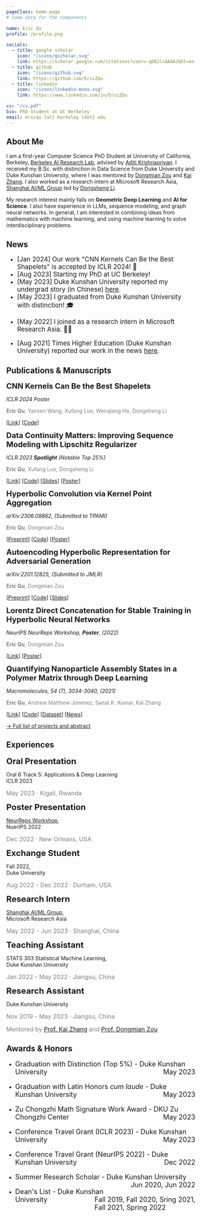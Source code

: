 ```yaml
---
pageClass: home-page
# some data for the components

name: Eric Qu
profile: /profile.png

socials:
  - title: google scholar
    icon: "/icons/gscholar.svg"
    link: https://scholar.google.com/citations?user=-qOBJlcAAAAJ&hl=en
  - title: github
    icon: "/icons/github.svg"
    link: https://github.com/EricZQu
  - title: linkedin
    icon: "/icons/linkedin-mono.svg"
    link: https://www.linkedin.com/in/EricZQu

cv: "/cv.pdf"
bio: PhD Student at UC Berkeley
email: ericqu [at] berkeley [dot] edu
---
```


<ProfileSection :frontmatter="$page.frontmatter" />

## About Me

I am a first-year Computer Science PhD Student at University of California, Berkeley, [Berkeley AI Research Lab](https://bair.berkeley.edu/index.html), advised by [Aditi Krishnapriyan](https://a1k12.github.io). I received my B.Sc. with distinction in Data Science from Duke University and Duke Kunshan University, where I was mentored by [Dongmian Zou](https://scholars.duke.edu/person/Dongmian.Zou) and [Kai Zhang](https://sites.google.com/site/kaizhangstatmech/people). I also worked as a research intern at Microsoft Research Asia, [Shanghai AI/ML Group](https://www.microsoft.com/en-us/research/group/shanghai-ai-ml-group/) led by [Dongsheng Li](http://recmind.cn).

My research interest mainly falls on **Geometric Deep Learning** and **AI for Science**. I also have experience in LLMs, sequence modeling, and graph neural networks. In general, I am interested in combining ideas from mathematics with machine learning, and using machine learning to solve interdisciplinary problems.

## News

<span style="font-size:17px">

- [Jan 2024]  Our work "CNN Kernels Can Be the Best Shapelets" is accepted by ICLR 2024! :tada:
- [Aug 2023]  Starting my PhD at UC Berkeley!
- [May 2023]  Duke Kunshan University reported my undergrad story (in Chinese) [here](https://news.dukekunshan.edu.cn/zh-hans/people-story/eric-qucontributing-to-humanity-through-machine-learning/).
- [May 2023]  I graduated from Duke Kunshan University with distinction! :mortar_board:
<!-- - [Feb 2023]  I am admitted to the **EECS Ph.D. program of UC Berkeley**! -->
<!-- - [Jan 2023]  Our work "Data Continuity Matters: Improving Sequence Modeling with Lipschitz Regularizer" is accepted (Spotlight) by ICLR'23! :tada: -->
<!-- - [Oct 2022]  Our work "Lorentz Direct Concatenation for Stable Training in Hyperbolic Neural Networks" is accepted (Poster) by NuerIPS'22 NeurReps Workshop! :tada: -->
- [May 2022]  I joined as a research intern in Microsoft Research Asia. :man_office_worker:
<!-- - [Jan 2022]	Our work "Lorentzian Fully Hyperbolic Generative Adversarial Network" is now public on arXiv. -->
- [Aug 2021]	Times Higher Education (Duke Kunshan University) reported our work in the news [here](https://www.timeshighereducation.com/hub/p/data-science-undergraduates-first-published-research-comes-years-passion-computing).
<!-- - [Apr 2021]	Our work "Quantifying Nanoparticle Assembly States in a Polymer Matrix through Deep Learning" is accepted by Macromolecules! :tada: -->

</span>

<!-- ## Education

- **Duke Kunshan University** <br/>
Sept 2019 - Present -->


## Publications & Manuscripts

<ProjectCard image="/projects/shapeconv.pdf" hideBorder=true>

  <span style="font-size:20px">**CNN Kernels Can Be the Best Shapelets**</span>

  *ICLR 2024 Poster*

  <span style="color:grey">**Eric Qu**, Yansen Wang, Xufang Luo, Wenqiang He, Dongsheng Li</span>

  [[Link](https://openreview.net/forum?id=O8ouVV8PjF)] [[Code](/projects/ShapeConvCode.zip)]

</ProjectCard>

<ProjectCard image="/projects/continuity.pdf" hideBorder=true>

  <span style="font-size:20px">**Data Continuity Matters: Improving Sequence Modeling with Lipschitz Regularizer**</span>

  *ICLR 2023 **Spotlight** (Notable Top 25%)*

  <span style="color:grey">**Eric Qu**, Xufang Luo, Dongsheng Li</span>

  [[Link](https://openreview.net/forum?id=27uBgHuoSQ)] [[Code](/LipReg)] [[Slides](/projects/LipRegSlides.pdf)] [[Poster](/projects/LipRegPoster.pdf)]

</ProjectCard>

<ProjectCard image="/projects/hknet.pdf" hideBorder=true>

  <span style="font-size:20px">**Hyperbolic Convolution via Kernel Point Aggregation**</span>

  *arXiv:2306.08862, (Submitted to TPAMI)*

  <span style="color:grey">**Eric Qu**, Dongmian Zou</span>

  [[Preprint](https://arxiv.org/abs/2306.08862)] [[Code](https://github.com/EricZQu/Hyperbolic-Convolution-via-Kernel-Point-Aggregation/tree/main)] [[Poster](/projects/HKNet_Poster.pdf)]

</ProjectCard>

<ProjectCard image="/projects/HJTGAN.pdf" hideBorder=true>

  <span style="font-size:20px">**Autoencoding Hyperbolic Representation for Adversarial Generation**</span>

  *arXiv:2201.12825, (Submitted to JMLR)*

  <span style="color:grey">**Eric Qu**, Dongmian Zou</span>

  [[Preprint](https://arxiv.org/abs/2201.12825)] [[Code](/projects/HAEGAN.zip)] [[Slides](/projects/HJTGANSlides.pdf)]

</ProjectCard>

<ProjectCard image="/projects/hcat.pdf" hideBorder=true>

  <span style="font-size:20px">**Lorentz Direct Concatenation for Stable Training in Hyperbolic Neural Networks**</span>

  *NeurIPS NeurReps Workshop, **Poster**, (2022)*

  <span style="color:grey">**Eric Qu**, Dongmian Zou</span>

  [[Link](https://openreview.net/forum?id=wjtJ1T1DXME)] [[Poster](/projects/HCat_Poster.pdf)]

</ProjectCard>

<ProjectCard image="/projects/dopad.png" hideBorder=true>

  <span style="font-size:20px">**Quantifying Nanoparticle Assembly States in a Polymer Matrix through Deep Learning**</span>

  *Macromolecules, 54 (7), 3034-3040, (2021)*

  <span style="color:grey">**Eric Qu**, Andrew Matthew Jimenez, Sanat K. Kumar, Kai Zhang</span>

  [[Link](https://pubs.acs.org/doi/abs/10.1021/acs.macromol.0c02483)] [[Code](https://github.com/yhzq/Quantifying-Nanoparticle-Assembly-States-Through-Deep-Learning)] [[Dataset](https://dopad.github.io)] [[News](https://www.timeshighereducation.com/hub/p/data-science-undergraduates-first-published-research-comes-years-passion-computing)]

</ProjectCard>

<!-- <ProjectCard image="/projects/track.png" hideBorder=true>

  <span style="font-size:20px">***In-situ* AFM tracking of Nanoparticle Diffusion in Semicrystalline Polymers**</span>

  *ACS Macro Lett. 2022, 11, 6, 818–824, (2022)*

  <span style="color:grey;font-size:16px">Kamlesh Bornani, Nico Mendez, Abdullah S. Altorbaq, Alejandro Muller, Max Yueqian Lin, **Eric Qu**, Kai Zhang, Sanat K. Kumar, Linda S. Schadler</span>

  [[Link](https://pubs.acs.org/doi/10.1021/acsmacrolett.1c00778)] [[Code](https://github.com/linyueqian/Quantifying-nanopaticles-in-TEM-images-through-deep-learning)]

</ProjectCard> -->

<!-- ## Projects

<ProjectCard image="/projects/packing.pdf" hideBorder=true>

  <span style="font-size:20px">**Solving Sticky Hard Sphere Packing Problem through Deep Learning**</span>

  *May 2021*

  <span style="color:grey">**Eric Qu**, Kai Zhang, Dongmian Zou</span>

</ProjectCard>

<ProjectCard image="/projects/KPAE.png" hideBorder=true>

  <span style="font-size:20px">**Finding Optimal Order Parameter for Monodisperse Systems**</span>

  *Oct 2021*

  <span style="color:grey">**Eric Qu**, Max Yueqian Lin, Kai Zhang</span>

</ProjectCard> -->

[→ Full list of projects and abstract](/projects/)

## Experiences

<ExpCard image="/logo/ICLR.pdf">

  <span style="font-size:22px">**Oral Presentation**</span>
  
  Oral 6 Track 5: Applications & Deep Learning                                
  ICLR 2023

  <span style="color:grey;font-size:16px;">May 2023 &middot; Kigali, Rwanda</span>

</ExpCard>

<ExpCard image="/logo/reps.jpg">

  <span style="font-size:22px">**Poster Presentation**</span>

  [NeurReps Workshop](https://www.neurreps.org/about),                           
  NuerIPS 2022

  <span style="color:grey;font-size:16px;">Dec 2022 &middot; New Orleans, USA</span>

</ExpCard>

<ExpCard image="/logo/duke.pdf">

  <span style="font-size:22px">**Exchange Student**</span>

  Fall 2022,                           
  Duke University

  <span style="color:grey;font-size:16px;">Aug 2022 - Dec 2022 &middot; Durham, USA</span>

</ExpCard>

<ExpCard image="/logo/ms.pdf">

  <span style="font-size:22px">**Research Intern**</span>

  [Shanghai AI/ML Group](https://www.microsoft.com/en-us/research/group/shanghai-ai-ml-group/),                  
  Microsoft Research Asia

  <span style="color:grey;font-size:16px;">May 2022 - Jun 2023 &middot; Shanghai, China</span>

</ExpCard>

<ExpCard image="/logo/DKU.png">

  <span style="font-size:22px">**Teaching Assistant**</span>

  STATS 303 Statistical Machine Learning,                                 
  Duke Kunshan University

  <span style="color:grey;font-size:16px;">Jan 2022 - May 2022 &middot; Jiangsu, China</span>

</ExpCard>

<!-- <ExpCard image="/logo/Sinopec.svg">

  <span style="font-size:22px">**Research Intern**</span>

  Victory Software, Data Analysis Department,     
  China Petrochemical Corporation

  <span style="color:grey;font-size:16px;">Jun 2021 - Aug 2021 &middot; Shandong, China</span>

</ExpCard> -->

<!-- <ExpCard image="/logo/DKU.png">

  <span style="font-size:22px">**Research Assistant**</span>

  Machine Learning Group,                      
  Duke Kunshan University

  <span style="color:grey;font-size:16px;">Mar 2021 - Present &middot; Jiangsu, China</span>

  <span style="color:grey;font-size:16px;">Mentored by [Prof. Dongmian Zou](https://scholars.duke.edu/person/Dongmian.Zou)</span>

</ExpCard> -->

<!-- <ExpCard image="/logo/Columbia.png">

  <span style="font-size:22px">**Research Assistant**</span>

  [Kumar Research Group](http://www.columbia.edu/cu/kumargroup/),                      
  Columbia University

  <span style="color:grey;font-size:16px;">Apr 2020 - Nov 2021 &middot; Remote</span>

</ExpCard> -->

<ExpCard image="/logo/DKU.png">

  <span style="font-size:22px">**Research Assistant**</span>

  <!-- Computational Soft Matter and Machine Learning Lab,      -->
  Duke Kunshan University

  <span style="color:grey;font-size:16px;">Nov 2019 - May 2023 &middot; Jiangsu, China</span>

  <span style="color:grey;font-size:16px;">Mentored by [Prof. Kai Zhang](https://sites.google.com/site/kaizhangstatmech/people) and [Prof. Dongmian Zou](https://scholars.duke.edu/person/Dongmian.Zou) </span>

</ExpCard>


## Awards & Honors

- <p style="text-align:left;font-size:18px;">
      Graduation with Distinction (Top 5%) - Duke Kunshan University
      <span style="float:right;">
          May 2023
      </span>
  </p>

- <p style="text-align:left;font-size:18px;">
      Graduation with Latin Honors <i>cum laude</i>  - Duke Kunshan University
      <span style="float:right;">
          May 2023
      </span>
  </p>

- <p style="text-align:left;font-size:18px;">
      Zu Chongzhi Math Signature Work Award - DKU Zu Chongzhi Center
      <span style="float:right;">
          May 2023
      </span>
  </p>

- <p style="text-align:left;font-size:18px;">
      Conference Travel Grant (ICLR 2023) - Duke Kunshan University
      <span style="float:right;">
          May 2023
      </span>
  </p>

- <p style="text-align:left;font-size:18px;">
      Conference Travel Grant (NeurIPS 2022) - Duke Kunshan University
      <span style="float:right;">
          Dec 2022
      </span>
  </p>

- <p style="text-align:left;font-size:18px;">
      Summer Research Scholar - Duke Kunshan University
      <span style="float:right;">
          Jun 2020, Jun 2022
      </span>
  </p>

- <p style="text-align:left;font-size:18px;">
      Dean's List - Duke Kunshan University
      <span style="float:right;">
          Fall 2019, Fall 2020, Sring 2021,<br> Fall 2021, Spring 2022
      </span>
  </p> <br>

<!-- -	<p style="text-align:left;font-size:18px;">
	    Mathematical Contest In Modeling - Honorable Mention
	    <span style="float:right;">
	        Apr 2020
	    </span>
	</p>

-	<p style="text-align:left;font-size:18px;">
	    Canadian Computing Competition Senior Division Top 25%
	    <span style="float:right;">
	        Mar 2019
	    </span>
	</p>
	- China region 2<sup>nd</sup>, World 35<sup>th</sup> 
<p style="margin:.25em;"></p>

- <p style="text-align:left;font-size:18px;">
      China National Olympiad in Informatics Senior Group, Frist prize
      <span style="float:right;">
          2016, 2017
      </span>
  </p> -->



<!-- Custom style for this page -->

<style lang="stylus">

.theme-container.home-page .page
  font-size 18px
  font-family "lucida grande", "lucida sans unicode", lucida, "Helvetica Neue", Helvetica, Arial, sans-serif;
  p
    margin 0 0 0.5rem
  p, ul, ol
    line-height 1.25
  a
    font-weight normal
  .theme-default-content:not(.custom) > h2
    margin-bottom 0.5rem
  .theme-default-content:not(.custom) > h2:first-child + p
    margin-top 0.5rem
  .theme-default-content:not(.custom) > h3
    padding-top 4rem

  /* Override */
  .md-card
    margin-top 0.5em
    .card-image
      padding 0.2rem
      img
        max-width 140px
        max-height 140px
    .card-content p
      -webkit-margin-after 0.2em
       /*margin: auto*/

@media (max-width: 419px)
  .theme-container.home-page .page
    p, ul, ol
      line-height 1.5

    .md-card
      .card-image
        img 
          width 100%
          max-width 400px

</style>
